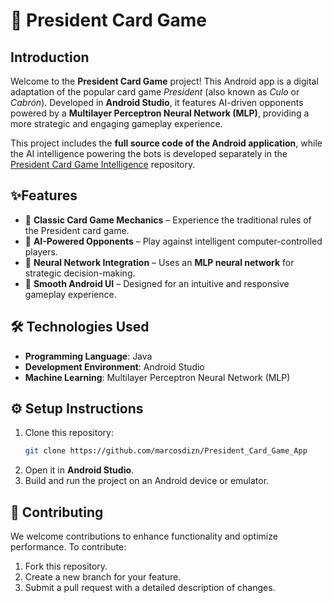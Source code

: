 # 🎴 President Card Game

## Introduction
Welcome to the **President Card Game** project! This Android app is a digital adaptation of the popular card game *President* (also known as *Culo* or *Cabrón*). Developed in **Android Studio**, it features AI-driven opponents powered by a **Multilayer Perceptron Neural Network (MLP)**, providing a more strategic and engaging gameplay experience.

This project includes the **full source code of the Android application**, while the AI intelligence powering the bots is developed separately in the [President Card Game Intelligence](https://github.com/marcosdizn/President_Card_Game_Intelligence) repository.

## ✨Features
- 🎴 **Classic Card Game Mechanics** – Experience the traditional rules of the President card game.  
- 🧠 **AI-Powered Opponents** – Play against intelligent computer-controlled players.  
- 🔗 **Neural Network Integration** – Uses an **MLP neural network** for strategic decision-making.  
- 📱 **Smooth Android UI** – Designed for an intuitive and responsive gameplay experience.  

## 🛠️ Technologies Used
- **Programming Language**: Java  
- **Development Environment**: Android Studio  
- **Machine Learning**: Multilayer Perceptron Neural Network (MLP)  

## ⚙️ Setup Instructions
1. Clone this repository:  
   ```sh
   git clone https://github.com/marcosdizn/President_Card_Game_App

2. Open it in **Android Studio**.
3. Build and run the project on an Android device or emulator.

## 🤝 Contributing  
We welcome contributions to enhance functionality and optimize performance. To contribute:  
1. Fork this repository.  
2. Create a new branch for your feature.  
3. Submit a pull request with a detailed description of changes.  

